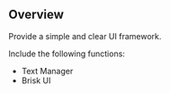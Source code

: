 ## Overview
Provide a simple and clear UI framework.

Include the following functions:
- Text Manager
- Brisk UI